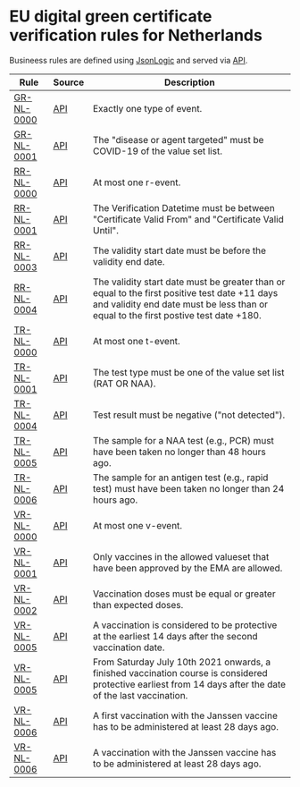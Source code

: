 # EU digital green certificate verification rules for Netherlands

Busineess rules are defined using [JsonLogic](https://jsonlogic.com) and served via [API](https://dgca-businessrule-service.ezdrav.si/rules/NL).

| Rule | Source | Description |
| ---- | ------ | ----------- |
| [GR-NL-0000](GR-NL-0000.json) | [API](https://dgca-businessrule-service.ezdrav.si/rules/NL/cc64407f056322bb05b4be29c1b0159034807f136e246bc321a9aa884960d94f) | Exactly one type of event. |
| [GR-NL-0001](GR-NL-0001.json) | [API](https://dgca-businessrule-service.ezdrav.si/rules/NL/a01195d4e611693e83276ea01f78b4bdddc9e50d041c84875537fd6ccdab4350) | The "disease or agent targeted" must be COVID-19 of the value set list. |
| [RR-NL-0000](RR-NL-0000.json) | [API](https://dgca-businessrule-service.ezdrav.si/rules/NL/2f9417cd423294662a8137915643cd8e272c791d062a5758a0349b937d00c965) | At most one r-event. |
| [RR-NL-0001](RR-NL-0001.json) | [API](https://dgca-businessrule-service.ezdrav.si/rules/NL/bdab962299f6f8fea7a5cb49c87e25a03428185191a4ce0f09cafb2e817c402d) | The Verification Datetime must be between "Certificate Valid From" and "Certificate Valid Until". |
| [RR-NL-0003](RR-NL-0003.json) | [API](https://dgca-businessrule-service.ezdrav.si/rules/NL/be69674a7d4f8149e984c7b633feeb3343ba5e720ccab3104d3000d0d2e92891) | The validity start date must be before the validity end date. |
| [RR-NL-0004](RR-NL-0004.json) | [API](https://dgca-businessrule-service.ezdrav.si/rules/NL/649df4af72c67656c7142a0d609ea7d4f24168b798cadbd4dee845a72418993b) | The validity start date must be greater than or equal to the first positive test date  +11 days and validity end date must be less than or equal to the first postive test date +180. |
| [TR-NL-0000](TR-NL-0000.json) | [API](https://dgca-businessrule-service.ezdrav.si/rules/NL/79db2e54e51814191418e168a5a3e0bb57090a1a031aed1e8cda909c7109d3c4) | At most one t-event. |
| [TR-NL-0001](TR-NL-0001.json) | [API](https://dgca-businessrule-service.ezdrav.si/rules/NL/7a6b4e05445a976b0fab2bee948a283e16de2f69bbbe0bf530fe189937b3d895) | The test type must be one of the value set list (RAT OR NAA). |
| [TR-NL-0004](TR-NL-0004.json) | [API](https://dgca-businessrule-service.ezdrav.si/rules/NL/242f3359ed249a69fee99927a7544ebdd8b7cd6a75cca4dd983a10303a1709e8) | Test result must be negative ("not detected"). |
| [TR-NL-0005](TR-NL-0005.json) | [API](https://dgca-businessrule-service.ezdrav.si/rules/NL/46aa11c87e82fa57fc71b2f6111ae348c19dca5b0c5182d4e7b4664a141cc5b6) | The sample for a NAA test (e.g., PCR) must have been taken no longer than 48 hours ago. |
| [TR-NL-0006](TR-NL-0006.json) | [API](https://dgca-businessrule-service.ezdrav.si/rules/NL/31081aa34282813feedb26a7ce7e7c193cc81a8602f07a09270355b8ac2487d6) | The sample for an antigen test (e.g., rapid test) must have been taken no longer than 24 hours ago. |
| [VR-NL-0000](VR-NL-0000.json) | [API](https://dgca-businessrule-service.ezdrav.si/rules/NL/76923f62ea543166343cab3be4f3267c7a1ad7698943df90f5394a993407dce2) | At most one v-event. |
| [VR-NL-0001](VR-NL-0001.json) | [API](https://dgca-businessrule-service.ezdrav.si/rules/NL/454fd67aa2e708cfefaf52f411cc020ea91e5e0bb4c226800273b0b5cee1627a) | Only vaccines in the allowed valueset that have been approved by the EMA are allowed. |
| [VR-NL-0002](VR-NL-0002.json) | [API](https://dgca-businessrule-service.ezdrav.si/rules/NL/4ce22564b1532c99c4231f19bb510c7decce9426373841e70a4c128eab00947b) | Vaccination doses must be equal or greater than expected doses. |
| [VR-NL-0005](VR-NL-0005.json) | [API](https://dgca-businessrule-service.ezdrav.si/rules/NL/85a12e23b0bf9956d0414de74638e8d0e87acaf21162431e34c6066a03c01399) | A vaccination is considered to be protective at the earliest 14 days after the second vaccination date. |
| [VR-NL-0005](VR-NL-0005.json) | [API](https://dgca-businessrule-service.ezdrav.si/rules/NL/7fb041e33a4ba17006f48875f643869dbcfa06fbc74bd7c3ffc6c7a14b8ccd99) | From Saturday July 10th 2021 onwards, a finished vaccination course is considered protective earliest from 14 days after the date of the last vaccination. |
| [VR-NL-0006](VR-NL-0006.json) | [API](https://dgca-businessrule-service.ezdrav.si/rules/NL/adbefd3e8524afbe958b2087997bc36f60048564a240ee434fc7fb8074999fe9) | A first vaccination with the Janssen vaccine has to be administered at least 28 days ago. |
| [VR-NL-0006](VR-NL-0006.json) | [API](https://dgca-businessrule-service.ezdrav.si/rules/NL/6bd0f212aea3062eb7060b96a5047a85f2e044c0a226efc583ce4a0888a3521e) | A vaccination with the Janssen vaccine has to be administered at least 28 days ago. |
